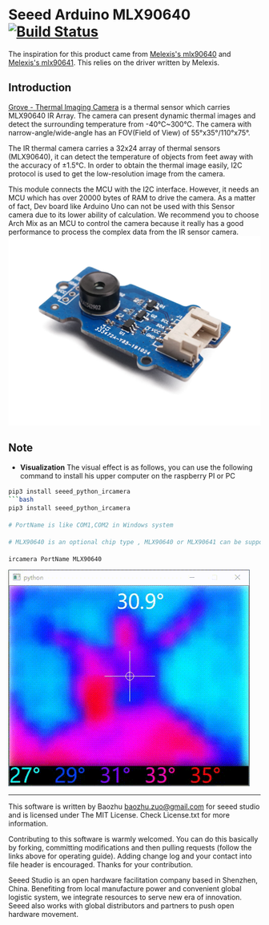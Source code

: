 # Seeed Arduino MLX90640  [![Build Status](https://travis-ci.com/Seeed-Studio/Seeed_Arduino_MLX90640.svg?branch=master)](https://travis-ci.com/Seeed-Studio/Seeed_Arduino_MLX90640)

The inspiration for this product came from  [Melexis's mlx90640](https://github.com/melexis/mlx90640-library/) and [Melexis's mlx90641](https://github.com/melexis/mlx90641-library/).   This relies on the driver written by Melexis.

## Introduction

[Grove - Thermal Imaging Camera](https://www.seeedstudio.com/Grove-Thermal-Imaging-Camera-IR-Array-MLX90640-110-degree-p-4334.html) is a thermal sensor which carries MLX90640 IR Array. The camera can present dynamic thermal images and detect the surrounding temperature from -40℃~300℃. The camera with narrow-angle/wide-angle has an FOV(Field of View) of 55°x35°/110°x75°.

The IR thermal camera carries a 32x24 array of thermal sensors (MLX90640), it can detect the temperature of objects from feet away with the accuracy of ±1.5℃. In order to obtain the thermal image easily, I2C protocol is used to get the low-resolution image from the camera.

This module connects the MCU with the I2C interface. However, it needs an MCU which has over 20000 bytes of RAM to drive the camera. As a matter of fact, Dev board like Arduino Uno can not be used with this Sensor camera due to its lower ability of calculation. We recommend you to choose Arch Mix as an MCU to control the camera because it really has a good performance to process the complex data from the IR sensor camera.
![Grove - Thermal Imaging Camera](https://raw.githubusercontent.com/SeeedDocument/IR-thermal-imaging-sensor-MLX90640-/master/114020142-previewbig.jpg)

## Note

- **Visualization** The visual effect is as follows, you can use the following command to install his upper computer on the raspberry PI or PC

```bash
pip3 install seeed_python_ircamera
```bash
pip3 install seeed_python_ircamera

# PortName is like COM1,COM2 in Windows system

# MLX90640 is an optional chip type , MLX90640 or MLX90641 can be supported for now

ircamera PortName MLX90640

```

![Thermal Imaging Camera Visualization](https://raw.githubusercontent.com/SeeedDocument/IR-thermal-imaging-sensor-MLX90640-/master/20191121_173909.gif)

_______________
This software is written by Baozhu <baozhu.zuo@gmail.com> for seeed studio
and is licensed under The MIT License. Check License.txt for more information.

Contributing to this software is warmly welcomed. You can do this basically by
forking, committing modifications and then pulling requests (follow the links above
for operating guide). Adding change log and your contact into file header is encouraged.
Thanks for your contribution.

Seeed Studio is an open hardware facilitation company based in Shenzhen, China.
Benefiting from local manufacture power and convenient global logistic system,
we integrate resources to serve new era of innovation. Seeed also works with
global distributors and partners to push open hardware movement.
